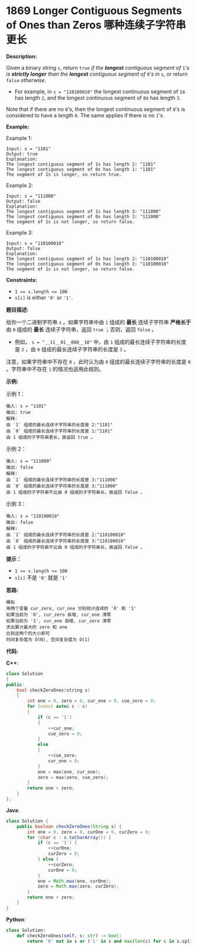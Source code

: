 # 1869 Longer Contiguous Segments of Ones than Zeros 哪种连续子字符串更长

__Description:__

Given a binary string `s`, return `true` _if the __longest__ contiguous segment of_ `1`'_s is __strictly longer__ than the __longest__ contiguous segment of_ `0`'_s in_ `s`, or return `false` _otherwise_.

- For example, in `s = "110100010"` the longest continuous segment of `1`s has length `2`, and the longest continuous segment of `0`s has length `3`.

Note that if there are no `0`'s, then the longest continuous segment of `0`'s is considered to have a length `0`. The same applies if there is no `1`'s.

__Example:__

Example 1:

```text
Input: s = "1101"
Output: true
Explanation:
The longest contiguous segment of 1s has length 2: "1101"
The longest contiguous segment of 0s has length 1: "1101"
The segment of 1s is longer, so return true.
```

Example 2:

```text
Input: s = "111000"
Output: false
Explanation:
The longest contiguous segment of 1s has length 3: "111000"
The longest contiguous segment of 0s has length 3: "111000"
The segment of 1s is not longer, so return false.
```

Example 3:

```text
Input: s = "110100010"
Output: false
Explanation:
The longest contiguous segment of 1s has length 2: "110100010"
The longest contiguous segment of 0s has length 3: "110100010"
The segment of 1s is not longer, so return false.
```

__Constraints:__

- `1 <= s.length <= 100`
- `s[i]` is either `'0'` or `'1'`.

__题目描述:__

给你一个二进制字符串 `s` 。如果字符串中由 `1` 组成的 __最长__ 连续子字符串 __严格长于__ 由 `0` 组成的 __最长__ 连续子字符串，返回 `true` ；否则，返回 `false` 。

- 例如， `s = "__11__01__000__10"` 中，由 `1` 组成的最长连续子字符串的长度是 `2` ，由 `0` 组成的最长连续子字符串的长度是 `3` 。

注意，如果字符串中不存在 `0` ，此时认为由 `0` 组成的最长连续子字符串的长度是 `0` 。字符串中不存在 `1` 的情况也适用此规则。

__示例:__

示例 1：

```text
输入: s = "1101"
输出: true
解释: 
由 `1` 组成的最长连续子字符串的长度是 2:"1101"
由 `0` 组成的最长连续子字符串的长度是 1:"1101"
由 1 组成的子字符串更长，故返回 true 。
```

示例 2：

```text
输入: s = "111000"
输出: false
解释: 
由 `1` 组成的最长连续子字符串的长度是 3:"111000"
由 `0` 组成的最长连续子字符串的长度是 3:"111000"
由 1 组成的子字符串不比由 0 组成的子字符串长，故返回 false 。
```

示例 3：

```text
输入: s = "110100010"
输出: false
解释: 
由 `1` 组成的最长连续子字符串的长度是 2:"110100010"
由 `0` 组成的最长连续子字符串的长度是 3:"110100010"
由 1 组成的子字符串不比由 0 组成的子字符串长，故返回 false 。
```

__提示：__

- `1 <= s.length <= 100`
- `s[i]` 不是 `'0'` 就是 `'1'`

__思路:__

```text
模拟
用两个变量 cur_zero, cur_one 分别统计连续的 '0' 和 '1'
如果当前为 '0', cur_zero 自增, cur_one 清零
如果当前为 '1', cur_one 自增, cur_zero 清零
求出累计最大的 zero 和 one
比较这两个的大小即可
时间复杂度为 O(N), 空间复杂度为 O(1)
```

__代码:__

__C++__:

```C++
class Solution 
{
public:
    bool checkZeroOnes(string s) 
    {
        int one = 0, zero = 0, cur_one = 0, cue_zero = 0;
        for (const auto& c : s)
        {
            if (c == '1') 
            {
                ++cur_one;
                cue_zero = 0;
            } 
            else 
            {
                ++cue_zero;
                cur_one = 0;
            }
            one = max(one, cur_one);
            zero = max(zero, cue_zero);
        }
        return one > zero;
    }
};
```

__Java__:

```Java
class Solution {
    public boolean checkZeroOnes(String s) {
        int one = 0, zero = 0, curOne = 0, curZero = 0;
        for (char c : s.toCharArray()) {
            if (c == '1') {
                ++curOne;
                curZero = 0;
            } else {
                ++curZero;
                curOne = 0;
            }
            one = Math.max(one, curOne);
            zero = Math.max(zero, curZero);
        }
        return one > zero;
    }
}
```

__Python__:

```Python
class Solution:
    def checkZeroOnes(self, s: str) -> bool:
        return '0' not in s or ('1' in s and max(len(c) for c in s.split('0')) > max(len(c) for c in s.split('1')))
```
